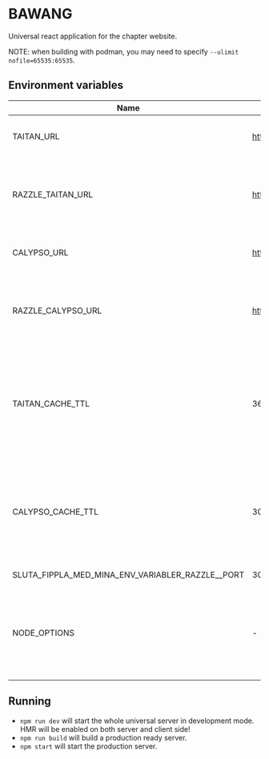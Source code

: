 # BAWANG

Universal react application for the chapter website.

NOTE: when building with podman, you may need to specify `--ulimit nofile=65535:65535`.

## Environment variables

| Name                                             | Default                              | Description                                                                                               |
|--------------------------------------------------|--------------------------------------|-----------------------------------------------------------------------------------------------------------|
| TAITAN_URL                                       | https://taitan.datasektionen.se      | URL to taitan from the backend.                                                                           |
| RAZZLE_TAITAN_URL                                | https://taitan.datasektionen.se      | URL to taitan from the frontend. **Set during both build and run**.                                       |
| CALYPSO_URL                                      | https://calypso.datasektionen.se/api | URL to calypso from the backend.                                                                          |
| RAZZLE_CALYPSO_URL                               | https://calypso.datasektionen.se/api | URL to calypso from the frontend. **Set during both build and run**.                                      |
| TAITAN_CACHE_TTL                                 | 3600                                 | Time to keep content from taitan cached in seconds. Tip: Set to 0 if using local taitan & bawang-content. |
| CALYPSO_CACHE_TTL                                | 30                                   | Time to keep news from calypso cached in seconds. Tip: Set to 0 if using local calypso.                   |
| SLUTA_FIPPLA_MED_MINA_ENV_VARIABLER_RAZZLE__PORT | 3000                                 | Port to listen on                                                                                         |
| NODE_OPTIONS                                     | -                                    | Set to --openssl-legacy-provider if using a non-ancient version of node                                   |

## Running

- `npm run dev` will start the whole universal server in development mode. HMR will be enabled on both server and client side!
- `npm run build` will build a production ready server.
- `npm start` will start the production server.
